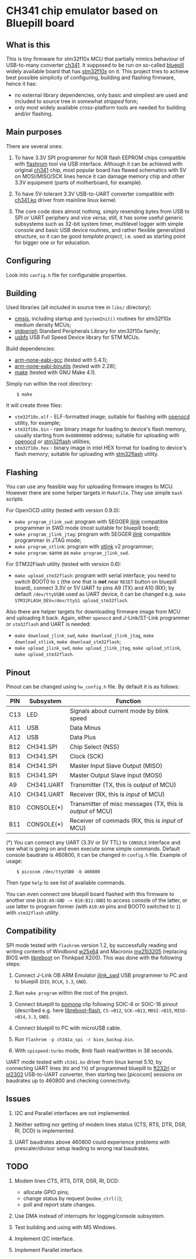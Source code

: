CH341 chip emulator based on Bluepill board
============================================

What is this
------------

This is tiny firmware for stm32f10x MCU that partially mimics behaviour
of USB-to-many converter [ch341]. It supposed to be run on
so-called [bluepill] widely available board that has 
[stm32f10x] on it.
This project tries to achieve best possible simplicity of
configuring, building and flashing firmware, hence it has:
  
  - no external library dependencies, only basic and simpliest are used
    and included to source tree in somewhat *stripped* form;
  - only most widely available cross-platform tools are needed
    for building and/or flashing.


Main purposes
-------------

There are several ones:

  1. To have 3.3V SPI programmer for NOR flash EEPROM chips compatible
  with [flashrom] tool via USB interface. Although it can
  be achieved with original [ch341] chip, most popular board has
  flawed schematics with 5V on MOSI/MISO/SCK lines hence it can damage
  memory chip and other 3.3V equipment (parts of motherboard, for
  example).
  
  2. To have 5V-tolerant 3.3V USB-to-UART converter compatible with
  [ch341.ko] driver from mainline linux kernel.
  
  3. The core code does almost nothing, simply resending bytes from
  USB to SPI or UART periphery and vice versa; still, it has some useful
  generic subsystems such as 32-bit system timer, multilevel logger with
  simple console and basic USB device routines, and rather flexible
  generalized structure, so it can be good *template project*, i.e. used 
  as starting point for bigger one or for education.


Configuring
-----------

Look into `config.h` file for configurable properties.


Building
--------

Used libraries (all included in source tree in `libs/` directory):

  - [cmsis], including startup and `SystemInit()` routines
    for stm32f10x medium density MCUs;
  - [stdperiph] Standard Peripherals Library
    for stm32f10x family;
  - [usbfs] USB Full Speed Device library for STM MCUs.

Build dependencies:

  - [arm-none-eabi-gcc] (tested with 5.4.1);
  - [arm-none-eabi-binutils] (tested with 2.28);
  - [make] (tested with GNU Make 4.1).

Simply run within the root directory:

```
    $ make
```

It will create three files:

  - `stm32f10x.elf` - ELF-formatted image; suitable for flashing with
  [openocd] utility, for example;
  - `stm32f10x.bin` - raw binary image for loading to device's flash
  memory, usually starting from `0x08000000` address; suitable for
  uploading with [openocd] or 
  [stm32flash] utilities;
  - `stm32f10x.hex` - binary image in intel HEX format for loading
  to device's flash memory; suitable for uploading with
  [stm32flash] utility.


Flashing
--------

You can use any feasible way for uploading firmware images to MCU.
However there are some helper targets in `Makefile`. They use simple
`bash` scripts.

For OpenOCD utility (tested with version 0.9.0):

  - `make program_jlink_swd`: program with SEGGER [jlink]
  compatible programmer in SWD mode (most suitable for bluepill board);
  - `make program_jlink_jtag`: program with SEGGER [jlink]
  compatible programmer in JTAG mode;
  - `make program_stlink`: program with [stlink] v2
  programmer;
  - `make program`: same as `make program_jlink_swd`.

For STM32Flash utility (tested with version 0.6):

  - `make upload_stm32flash`: program with serial interface; you need to
  switch BOOT0 to `1` (the one that is **not** near `RESET` button
  on bluepill board), connect 3.3V or 5V UART to pins A9 (TX) and
  A10 (RX); by default `/dev/ttyUSB0` used as UART device, it can be
  changed e.g. `make STM32FLASH_DEV=/dev/ttyS1 upload_stm32flash`.

Also there are helper targets for downloading firmware image from MCU
and uploading it back. Again, either `openocd` and J-Link/ST-Link
programmer or `stm32flash` and UART is needed:

  - `make download_jlink_swd`, `make download_jlink_jtag`,
  `make download_stlink`, `make download_stm32flash`;
  - `make upload_jlink_swd`, `make upload_jlink_jtag`,
  `make upload_stlink`, `make upload_stm32flash`.


Pinout
------

Pinout can be changed using `hw_config.h` file.
By default it is as follows:

PIN | Subsystem  | Function
----|------------|---------
C13 | LED        | Signals about current mode by blink speed
A11 | USB        | Data Minus
A12 | USB        | Data Plus
B12 | CH341.SPI  | Chip Select (NSS)
B13 | CH341.SPI  | Clock (SCK)
B14 | CH341.SPI  | Master Input Slave Output (MISO)
B15 | CH341.SPI  | Master Output Slave Input (MOSI)
A9  | CH341.UART | Transmitter (TX, this is *output* of MCU)
A10 | CH341.UART | Receiver (RX, this is *input* of MCU)
B10 | CONSOLE(*) | Transmitter of misc messages (TX, this is *output* of MCU)
B11 | CONSOLE(*) | Receiver of commads (RX, this is *input* of MCU)

(*) You can connect any UART (3.3V or 5V TTL) to `CONSOLE` interface and
see what is going on and even execute some simple commands. Default
console baudrate is 460800, it can be changed in `config.h` file.
Example of usage:

```
    $ picocom /dev/ttyUSB0 -b 460800
```

Then type `help` to see list of available commands.

You can even connect one bluepill board flashed with this firmware 
to another one (`A10:A9:GND -> B10:B11:GND`) to access console of
the latter, or use latter to program former (with `A10:A9` pins
and BOOT0 switched to `1`) with `stm32flash` utility.


Compatibility
-------------

SPI mode tested with `flashrom` version 1.2, by successfully
reading and writing contents of Windbond [w25x64] and Macronix
[mx25l3205] (replacing BIOS with [libreboot] on
Thinkpad X200). This was done with the following steps:

  1. Connect J-Link OB ARM Emulator [jlink_swd] USB programmer to PC
  and to bluepill (`DIO`, `DCLK`, `3.3`, `GND`).
  
  2. Run `make program` within the root of the project.
  
  3. Connect bluepill to [pomona] clip following SOIC-8 or
  SOIC-16 pinout (described e.g. here [libreboot-flash], 
  `CS->B12`, `SCK->B13`, `MOSI->B15`, `MISO->B14`, `3.3`, `GND`).
  
  4. Connect bluepill to PC with microUSB cable.
  
  5. Run `flashrom -p ch341a_spi -r bios_backup.bin`.
  
  6. With `spispeed:turbo` mode, 8mb flash read/written in 38 seconds.


UART mode tested with `ch341.ko` driver from linux kernel 5.10, by
connecting UART lines (`RX` and `TX`) of programmed bluepill to
[ft232rl] or [pl2303] USB-to-UART converter, then
starting two [picocom] sessions on baudrates up to 460800
and checking connectivity.


Issues
------

1. I2C and Parallel interfaces are not implemented.

2. Neither setting nor getting of modem lines status
   (CTS, RTS, DTR, DSR, RI, DCD) is implemented.

3. UART baudrates above 460800 could experience problems with
   prescaler/divisor setup leading to wrong real baudrates.


TODO
----

1. Modem lines CTS, RTS, DTR, DSR, RI, DCD:

    - allocate GPIO pins;
    - change status by request (`modem_ctrl()`);
    - poll and report state changes.

2. Use DMA instead of interrupts for logging/console subsystem.

3. Test building and using with MS Windows.

4. Implement I2C interface.

5. Implement Parallel interface.


[ch341]: http://wch-ic.com/products/CH341.html
[bluepill]: https://stm32-base.org/boards/STM32F103C8T6-Blue-Pill.html
[stm32f10x]: https://www.st.com/resource/en/reference_manual/cd00171190-stm32f101xx-stm32f102xx-stm32f103xx-stm32f105xx-and-stm32f107xx-advanced-armbased-32bit-mcus-stmicroelectronics.pdf
[flashrom]: https://www.flashrom.org/Flashrom
[ch341.ko]: https://github.com/torvalds/linux/blob/master/drivers/usb/serial/ch341.c
[cmsis]: https://github.com/ARM-software/CMSIS/blob/master/Device/_Template_Flash/Test/system_stm32f10x.c
[stdperiph]: https://www.st.com/en/embedded-software/stsw-stm32054.html
[usbfs]: https://www.st.com/en/embedded-software/stsw-stm32121.html
[arm-none-eabi-gcc]: https://developer.arm.com/tools-and-software/open-source-software/developer-tools/gnu-toolchain/gnu-rm
[arm-none-eabi-binutils]: https://developer.arm.com/tools-and-software/open-source-software/developer-tools/gnu-toolchain/gnu-rm
[make]: https://www.gnu.org/software/make/
[openocd]: https://github.com/ntfreak/openocd
[stm32flash]: https://sourceforge.net/projects/stm32flash/
[jlink]: https://www.segger.com/products/debug-probes/j-link/
[stlink]: https://www.st.com/en/development-tools/st-link-v2.html
[w25x64]: https://www.winbond.com/hq/product/code-storage-flash-memory/serial-nor-flash/
[mx25l3205]: https://www.macronix.com/
[libreboot]: https://libreboot.org/
[jlink_swd]: https://www.arduino-tech.com/the-j-link-ob-arm-emulator-debugger-programmer-downloader-jlink-instead-of-v8-swd/
[libreboot-flash]: https://libreboot.org/docs/install/spi.html
[pomona]: https://www.pomonaelectronics.com/products/test-clips/ic-test-clips
[ft232rl]: https://ftdichip.com/wp-content/uploads/2020/08/DS_FT232R.pdf
[pl2303]: http://www.prolific.com.tw/US/ShowProduct.aspx?pcid=41
